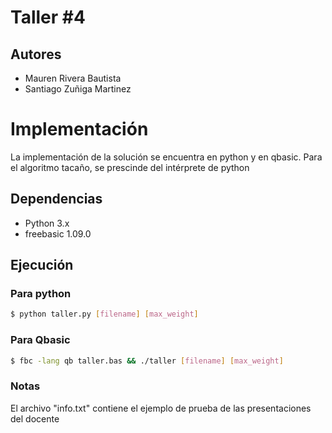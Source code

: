 # Taller #4
## Autores
- Mauren Rivera Bautista
- Santiago Zuñiga Martinez


# Implementación
La implementación de la solución se encuentra en python y en qbasic. Para el algoritmo tacaño, se prescinde del intérprete de python


## Dependencias

- Python 3.x
- freebasic 1.09.0

## Ejecución

### Para python

```sh
$ python taller.py [filename] [max_weight]
```



### Para Qbasic

```sh
$ fbc -lang qb taller.bas && ./taller [filename] [max_weight]
```

### Notas
El archivo "info.txt" contiene el ejemplo de prueba de las presentaciones del docente
